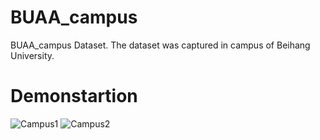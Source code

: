 # BUAA_campus
BUAA_campus Dataset. The dataset was captured in campus of Beihang University. 

# Demonstartion
![Campus1]( https://github.com/shicy17/BUAA_campus/blob/main/Demonstration/Campus1.gif)
![Campus2]( https://github.com/shicy17/BUAA_campus/blob/main/Demonstration/Campus1.gif)
